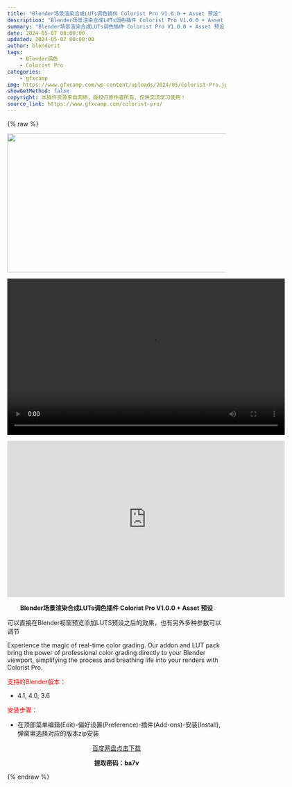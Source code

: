 ```yaml
---
title: "Blender场景渲染合成LUTs调色插件 Colorist Pro V1.0.0 + Asset 预设"
description: "Blender场景渲染合成LUTs调色插件 Colorist Pro V1.0.0 + Asset 预设 可以直接在Blender视窗预览添加LUTS预设之后的效果，也有另外多种参数可以调节 Expe..."
summary: "Blender场景渲染合成LUTs调色插件 Colorist Pro V1.0.0 + Asset 预设 可以直接在Blender视窗预览添加LUTS预设之后的效果，也有另外多种参数可以调节 Expe..."
date: 2024-05-07 00:00:00
updated: 2024-05-07 00:00:00
author: blenderit
tags: 
    - Blender调色
    - Colorist Pro
categories:
    - gfxcamp
img: https://www.gfxcamp.com/wp-content/uploads/2024/05/Colorist-Pro.jpg
showGetMethod: false
copyright: 本插件资源来自网络，版权归原作者所有，仅供交流学习使用！
source_link: https://www.gfxcamp.com/colorist-pro/
---
```


{% raw %}
<div><p><img decoding="async" class="aligncenter size-full wp-image-121207" src="https://www.gfxcamp.com/wp-content/uploads/2024/05/Colorist-Pro.jpg" data-src="https://www.gfxcamp.com/wp-content/uploads/2024/05/Colorist-Pro.jpg" alt="" width="640" height="320" data-srcset="https://www.gfxcamp.com/wp-content/uploads/2024/05/Colorist-Pro.jpg 640w, https://www.gfxcamp.com/wp-content/uploads/2024/05/Colorist-Pro-150x75.jpg 150w" data-sizes="(max-width: 640px) 100vw, 640px"><br>
</p><center><div style="width: 640px;" class="wp-video"><!--[if lt IE 9]><script>document.createElement('video');</script><![endif]-->
<video class="wp-video-shortcode" id="video-121213-1" width="640" height="360" preload="true" controls="controls"><source type="video/mp4" src="http://cloud.video.taobao.com/play/u/null/p/1/e/6/t/1/461695959028.mp4?_=1"></source><a href="http://cloud.video.taobao.com/play/u/null/p/1/e/6/t/1/461695959028.mp4">http://cloud.video.taobao.com/play/u/null/p/1/e/6/t/1/461695959028.mp4</a></video></div></center><p style="text-align: center;"><iframe loading="lazy" src="https://player.youku.com/embed/XNjM4ODk5MjI4MA==" width="640" height="360" frameborder="0" allowfullscreen="allowfullscreen" data-mce-fragment="1"></iframe></p><p style="text-align: center;"><strong>Blender场景渲染合成LUTs调色插件 Colorist Pro V1.0.0 + Asset 预设</strong></p><p>可以直接在Blender视窗预览添加LUTS预设之后的效果，也有另外多种参数可以调节</p><p>Experience the magic of real-time color grading. Our addon and LUT pack bring the power of professional color grading directly to your Blender viewport, simplifying the process and breathing life into your renders with Colorist Pro.</p><p style="text-align: left;"><span style="color: #ff0000;">支持的Blender版本：</span></p><ul>
<li style="text-align: left;">4.1, 4.0, 3.6</li>
</ul><p><span style="color: #ff0000;">安装步骤：</span></p><ul>
<li>在顶部菜单编辑(Edit)-偏好设置(Preference)-插件(Add-ons)-安装(Install),弹窗里选择对应的版本zip安装</li>
</ul><p style="text-align: center;"><a class="maxbutton-3 maxbutton maxbutton-baidu" target="_blank" rel="noopener" href="https://pan.baidu.com/s/1ZVl0gzVSor1faQwVOmQWdw?pwd=ba7v"><span class="mb-text">百度网盘点击下载</span></a></p><p style="text-align: center;"><strong>提取密码：ba7v</strong></p></div>
<div style="display: none">gfxcamp</div>
{% endraw %}